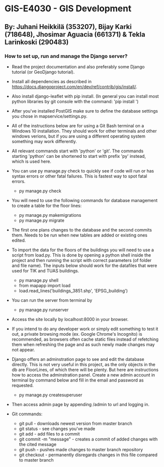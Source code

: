 # GIS-E4030 - GIS Development #

## By: Juhani Heikkilä (353207), Bijay Karki (718648), Jhosimar Aguacia (661371) & Tekla Larinkoski (290483) ##

### How to set up, run and manage the Django server? ###

* Read the project documentation and also preferably some Django tutorial (or GeoDjango tutorial).

* Install all dependencies as described in https://docs.djangoproject.com/en/dev/ref/contrib/gis/install/.

* Also install django-leaflet with pip install. (In general you can install most python libraries by git console with the command: 'pip install <library name>')

* After you've installed PostGIS make sure to define the database settings you chose in mapservice/settings.py.

* All of the instructions below are for using a Git Bash terminal on a Windows 10 installation. They should work for other terminals and other windows verions, but if you are using a different operating system something may work differently.

* All relevant commands start with 'python' or 'git'. The commands starting 'python' can be shortened to start with prefix 'py' instead, which is used here.

* You can use py manage.py check to quickly see if code will run or has syntax errors or other fatal failures. This is fastest way to spot fatal errors.
    - py manage.py check

* You will need to use the following commands for database management to create a table for the floor lines:
    - py manage.py makemigrations        
    - py manage.py migrate
* The first one plans changes to the database and the second commits them. Needs to be run when new tables are added or existing ones edited. 

* To import the data for the floors of the buildings you will need to use a script from load.py. This is done by opening a python shell inside the project and then running the script with correct parameters (of folder and file name). The inputs below should work for the datafiles that were used for TIK and TUAS buildings.
    - py manage.py shell
    - from mapapp import load
    - load.read_lines('buildings_3851.shp', 'EPSG_building')

* You can run the server from terminal by 
    - py manage.py runserver

* Access the site locally by localhost:8000 in your browser.
* If you intend to do any developer work or simply edit something to test it out, a private browsing mode (ex. Google Chrome's Incognito) is recommended, as browsers often cache static files instead of refetching them when refreshing the page and as such newly made changes may not appear.

* Django offers an adminstration page to see and edit the database directly. This is not very useful in this project, as the only objects in the db are FloorLines, of which there will be plenty. But here are instructions how to access the adminstration panel. Create a new admin account in terminal by command below and fill in the email and password as requested.
    - py manage.py createsuperuser
* Then access admin page by appending /admin to url and logging in.


* Git commands:
    - git pull - downloads newest version from master branch
    - git status - see changes you've made
    - git add - add files to a commit
    - git commit -m "message" - creates a commit of added changes with the cited message
    - git push - pushes made changes to master branch repository
    - git checkout <filepath> - permanently disregards changes in this file compared to master branch




